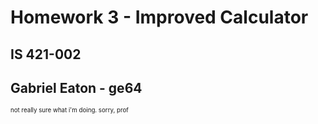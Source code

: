 # Homework 3 - Improved Calculator
## IS 421-002
## Gabriel Eaton - ge64


<sub><sup>not really sure what i'm doing. sorry, prof</sup></sub>